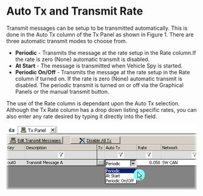 # Auto Tx and Transmit Rate

Transmit messages can be setup to be transmitted automatically. This is done in the Auto Tx column of the Tx Panel as shown in Figure 1. There are three automatic transmit modes to choose from.

* **Periodic** - Transmits the message at the rate setup in the Rate column.If the rate is zero (None) automatic transmit is disabled.
* **At Start** - The message is transmitted when Vehicle Spy is started.
* **Periodic On/Off** - Transmits the message at the rate setup in the Rate column if turned on. If the rate is zero (None) automatic transmit is disabled. The periodic transmit is turned on or off via the Graphical Panels or the manual transmit button.

The use of the Rate column is dependant upon the Auto Tx selection. Although the Tx Rate column has a drop down listing specific rates, you can also enter any rate desired by typing it directly into the field.

![Figure 1: Vehicle Spy supports different automatic transmit modes.](../../../../.gitbook/assets/spyTxAuto.gif)
